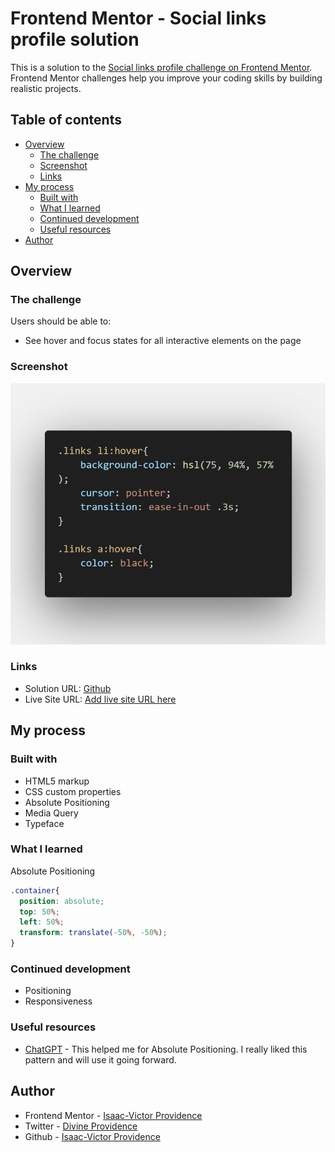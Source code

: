 # Frontend Mentor - Social links profile solution

This is a solution to the [Social links profile challenge on Frontend Mentor](https://www.frontendmentor.io/challenges/social-links-profile-UG32l9m6dQ). Frontend Mentor challenges help you improve your coding skills by building realistic projects. 

## Table of contents

- [Overview](#overview)
  - [The challenge](#the-challenge)
  - [Screenshot](#screenshot)
  - [Links](#links)
- [My process](#my-process)
  - [Built with](#built-with)
  - [What I learned](#what-i-learned)
  - [Continued development](#continued-development)
  - [Useful resources](#useful-resources)
- [Author](#author)


## Overview

### The challenge

Users should be able to:

- See hover and focus states for all interactive elements on the page

### Screenshot

![Hover State](assets/images/code.png)


### Links

- Solution URL: [Github](https://github.com/Emoji123-s/social_link_profile)
- Live Site URL: [Add live site URL here](https://your-live-site-url.com)

## My process

### Built with

- HTML5 markup
- CSS custom properties
- Absolute Positioning
- Media Query
- Typeface


### What I learned
Absolute Positioning
```css
.container{
  position: absolute;
  top: 50%;
  left: 50%;
  transform: translate(-50%, -50%);
}
```

### Continued development
- Positioning
- Responsiveness

### Useful resources

- [ChatGPT](https://chat.openai.com/share/ce587b69-972f-4f44-8e1f-5cda441a3c47) - This helped me for Absolute Positioning. I really liked this pattern and will use it going forward.


## Author

- Frontend Mentor - [Isaac-Victor Providence](https://www.frontendmentor.io/profile/Emoji123-s)
- Twitter - [Divine Providence](https://twitter.com/p_r_o_v_i_dence)
- Github - [Isaac-Victor Providence](https://github.com/Emoji123-s)
